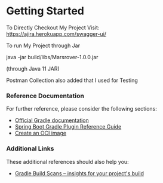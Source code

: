 # Getting Started

To Directly Checkout My Project Visit:  https://ajira.herokuapp.com/swagger-ui/

To run My Project through Jar

java -jar build/libs/Marsrover-1.0.0.jar

(through Java 11 JAR)

Postman Collection also added that I used for Testing


### Reference Documentation
For further reference, please consider the following sections:

* [Official Gradle documentation](https://docs.gradle.org)
* [Spring Boot Gradle Plugin Reference Guide](https://docs.spring.io/spring-boot/docs/2.4.1/gradle-plugin/reference/html/)
* [Create an OCI image](https://docs.spring.io/spring-boot/docs/2.4.1/gradle-plugin/reference/html/#build-image)

### Additional Links
These additional references should also help you:

* [Gradle Build Scans – insights for your project's build](https://scans.gradle.com#gradle)

